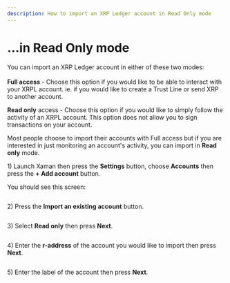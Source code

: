 ```yaml
---
description: How to import an XRP Ledger account in Read Only mode
---
```


# ...in Read Only mode

You can import an XRP Ledger account in either of these two modes:\
\
**Full access** - Choose this option if you would like to be able to interact with your XRPL account. ie. if you would like to create a Trust Line or send XRP to another account.

**Read only** access - Choose this option if you would like to simply follow the activity of an XRPL account. This option does not allow you to sign transactions on your account.&#x20;

Most people choose to import their accounts with Full access but if you are interested in just monitoring an account's activity, you can import in **Read only** mode.



1\) Launch Xaman then press the **Settings** button, choose **Accounts** then press the **+ Add account** button.

You should see this screen:

<figure><img src="../../.gitbook/assets/Add an account screen.png" alt=""><figcaption></figcaption></figure>

2\) Press the **Import an existing account** button.

<figure><img src="../../.gitbook/assets/Read only.png" alt=""><figcaption></figcaption></figure>

3\) Select **Read only** then press **Next**.&#x20;



<figure><img src="../../.gitbook/assets/Read only - 1.png" alt=""><figcaption></figcaption></figure>

4\) Enter the **r-address** of the account you would like to import then press **Next**.

<figure><img src="../../.gitbook/assets/Read only - Account label.png" alt=""><figcaption></figcaption></figure>

5\) Enter the label of the account then press **Next**.

